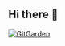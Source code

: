 ## Hi there 👋
[![GitGarden](https://gitgarden.marshallku.dev/?user_name=PenguinKKIM)](https://github.com/marshallku/gitgarden)
<!--
**PenguinKKIM/PenguinKKIM** is a ✨ _special_ ✨ repository because its `README.md` (this file) appears on your GitHub profile.

Here are some ideas to get you started:

- 🔭 I’m currently working on ...
- 🌱 I’m currently learning ...
- 👯 I’m looking to collaborate on ...
- 🤔 I’m looking for help with ...
- 💬 Ask me about ...
- 📫 How to reach me: ...
- 😄 Pronouns: ...
- ⚡ Fun fact: ...
-->
